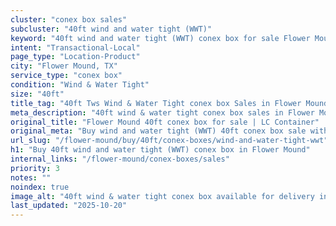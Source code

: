 ```yaml
---
cluster: "conex box sales"
subcluster: "40ft wind and water tight (WWT)"
keyword: "40ft wind and water tight (WWT) conex box for sale Flower Mound, TX"
intent: "Transactional-Local"
page_type: "Location-Product"
city: "Flower Mound, TX"
service_type: "conex box"
condition: "Wind & Water Tight"
size: "40ft"
title_tag: "40ft Tws Wind & Water Tight conex box Sales in Flower Mound | LC Container"
meta_description: "40ft wind & water tight conex box sales in Flower Mound. Fast delivery, competitive pricing. Serving conex boxes area. Quote ID: FAW. Call (214) 524-4168 for your free quote today."
original_title: "Flower Mound 40ft conex box for sale | LC Container"
original_meta: "Buy wind and water tight (WWT) 40ft conex box sale with local delivery in Flower Mound, TX. LC Container — local Since 2003. Request a fast quote today."
url_slug: "/flower-mound/buy/40ft/conex-boxes/wind-and-water-tight-wwt"
h1: "Buy 40ft wind and water tight (WWT) conex box in Flower Mound"
internal_links: "/flower-mound/conex-boxes/sales"
priority: 3
notes: ""
noindex: true
image_alt: "40ft wind & water tight conex box available for delivery in Flower Mound"
last_updated: "2025-10-20"
---
```


<!-- TODO: Add unique city/inventory copy, images, and internal links here. -->
